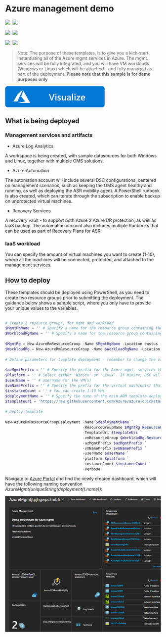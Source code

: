 # Azure management demo

<IMG SRC="https://azurequickstartsservice.blob.core.windows.net/badges/azmgmt-demo/PublicLastTestDate.svg" />&nbsp;
<IMG SRC="https://azurequickstartsservice.blob.core.windows.net/badges/azmgmt-demo/PublicDeployment.svg" />&nbsp;

<IMG SRC="https://azurequickstartsservice.blob.core.windows.net/badges/azmgmt-demo/FairfaxLastTestDate.svg" />&nbsp;
<IMG SRC="https://azurequickstartsservice.blob.core.windows.net/badges/azmgmt-demo/FairfaxDeployment.svg" />&nbsp;

<IMG SRC="https://azurequickstartsservice.blob.core.windows.net/badges/azmgmt-demo/BestPracticeResult.svg" />&nbsp;
<IMG SRC="https://azurequickstartsservice.blob.core.windows.net/badges/azmgmt-demo/CredScanResult.svg" />&nbsp;

>Note: The purpose of these templates, is to give you a kick-start, instantiating all of the Azure mgmt services in Azure.
The mgmt. services will be fully integrated, and you will have VM workloads (Windows or Linux) which will be attached - and fully managed as part of the deployment.
**Please note that this sample is for demo purposes only**

<a href="http://armviz.io/#/?load=https%3A%2F%2Fraw.githubusercontent.com%2FAzure%2Fazure-quickstart-templates%2Fmaster%2Fazmgmt-demo%2Fazuredeploy.json" target="_blank">
    <img src="https://raw.githubusercontent.com/Azure/azure-quickstart-templates/master/1-CONTRIBUTION-GUIDE/images/visualizebutton.svg?sanitize=true"/>
</a>

## What is being deployed

### Management services and artifacts

* Azure Log Analytics

A workspace is being created, with sample datasources for both Windows and Linux, together with multiple OMS solutions.

* Azure Automation

The automation account will include several DSC configurations, centered on management scenarios, such as keeping the OMS agent healthy and running, as well as deploying the ASR mobility agent. A PowerShell runbook is also created, which can iterate through the subscription to enable backup on unprotected virtual machines.

* Recovery Services

A recovery vault - to support both Azure 2 Azure DR protection, as well as IaaS backup. The automation account also includes multiple Runbooks that can be used as part of Recovery Plans for ASR.

### IaaS workload

You can specify the amount of virtual machines you want to create (1-10), where all the machines will be connected, protected, and attached to the management services.

## How to deploy

These templates should be deployed using PowerShell, as you need to create two resource groups prior to submitting the deployment.
The guidance below shows a sample script, where you only have to provide your unique values to the variables.

```powershell

# Create 2 resource groups, for mgmt and workload
$MgmtRgName = '' # Specify a name for the resource group containing the management services
$WorkloadRgName = '' # Specify a name for the resource group containing the virtual machine(s)

$MgmtRg = New-AzureRmResourceGroup -Name $MgmtRgName -Location eastus -Verbose
$WorkloadRg = New-AzureRmResourceGroup -Name $WorkloadRgName -Location eastus -Verbose

# Define parameters for template deployment - remember to change the values!f

$azMgmtPrefix = '' # Specify the prefix for the Azure mgmt. services that will be deployed
$Platform = '' # Select either 'WinSrv' or 'Linux'. If WinSrv, DSC will be enabled.
$userName = '' # username for the VM(s)
$vmNamePrefix = '' # Specify the prefix for the virtual machine(s) that will be created
$instanceCount = '' # You can create 1-10 VMs
$deploymentName = '' # Specify the name of the main ARM template deployment job
$templateuri = 'https://raw.githubusercontent.com/Azure/azure-quickstart-templates/master/azmgmt-demo/azuredeploy.json'

# Deploy template

New-AzureRmResourceGroupDeployment -Name $deploymentName `
                                   -ResourceGroupName $MgmtRg.ResourceGroupName `
                                   -TemplateUri $templateUri `
                                   -vmResourceGroup $WorkloadRg.ResourceGroupName `
                                   -azMgmtPrefix $azMgmtPrefix `
                                   -vmNamePrefix $vmNamePrefix `
                                   -userName $userName `
                                   -platform $platform `
                                   -instanceCount $instanceCount `
                                   -Verbose
```

Navigate to [Azure Portal](https://portal.azure.com) and find the newly created dashboard, which will have the following naming convention *AzureMgmt(uniqueString(deployment().name))*:

![media](./images/dashboard-new.png)

